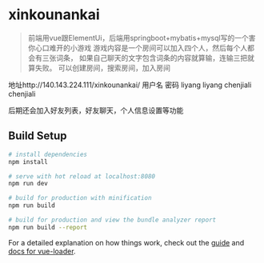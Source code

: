# xinkounankai

> 前端用vue跟ElementUi，后端用springboot+mybatis+mysql写的一个害你心口难开的小游戏
游戏内容是一个房间可以加入四个人，然后每个人都会有三张词条，
如果自己聊天的文字包含词条的内容就算输，连输三把就算失败。
可以创建房间，搜索房间，加入房间


地址http://140.143.224.111/xinkounankai/
用户名       密码
liyang      liyang
chenjiali   chenjiali


后期还会加入好友列表，好友聊天，个人信息设置等功能
## Build Setup

``` bash
# install dependencies
npm install

# serve with hot reload at localhost:8080
npm run dev

# build for production with minification
npm run build

# build for production and view the bundle analyzer report
npm run build --report
```

For a detailed explanation on how things work, check out the [guide](http://vuejs-templates.github.io/webpack/) and [docs for vue-loader](http://vuejs.github.io/vue-loader).
